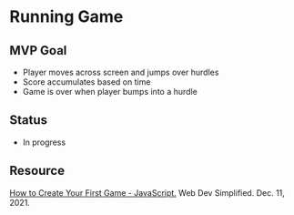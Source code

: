 # Running Game

## MVP Goal

- Player moves across screen and jumps over hurdles
- Score accumulates based on time
- Game is over when player bumps into a hurdle

## Status

- In progress

## Resource

[How to Create Your First Game - JavaScript.](https://www.youtube.com/watch?v=47eXVRJKdkU) Web Dev Simplified. Dec. 11, 2021.
